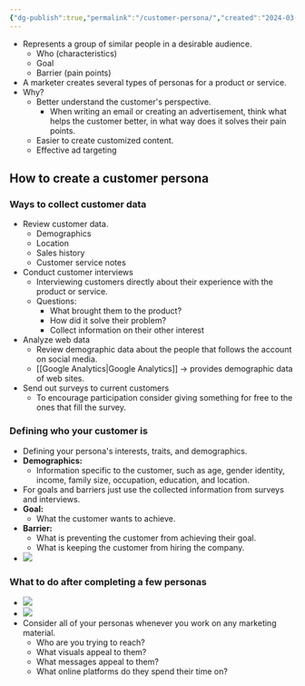 ```yaml
---
{"dg-publish":true,"permalink":"/customer-persona/","created":"2024-03-18T23:45:40.123+01:00","updated":"2024-03-19T23:10:32.000+01:00"}
---
```


- Represents a group of similar people in a desirable audience.
	- Who (characteristics)
	- Goal
	- Barrier (pain points)
- A marketer creates several types of personas for a product or service.
- Why?
	- Better understand the customer's perspective.
		- When writing an email or creating an advertisement, think what helps the customer better, in what way does it solves their pain points.
	- Easier to create customized content.
	- Effective ad targeting
## How to create a customer persona
### Ways to collect customer data
- Review customer data.
	- Demographics
	- Location
	- Sales history
	- Customer service notes
- Conduct customer interviews
	- Interviewing customers directly about their experience with the product or service.
	- Questions:
		- What brought them to the product?
		- How did it solve their problem?
		- Collect information on their other interest
- Analyze web data
	- Review demographic data about the people that follows the account on social media.
	- [[Google Analytics\|Google Analytics]] -> provides demographic data of web sites.
- Send out surveys to current customers
	-  To encourage participation consider giving something for free to the ones that fill the survey.
### Defining who your customer is
- Defining your persona's interests, traits, and demographics.
- **Demographics:**
	- Information specific to the customer, such as age, gender identity, income, family size, occupation, education, and location.
- For goals and barriers just use the collected information from surveys and interviews.
- **Goal:**
	- What the customer wants to achieve.
- **Barrier:**
	- What is preventing the customer from achieving their goal.
	- What is keeping the customer from hiring the company.
- ![](https://i.imgur.com/0NDFAgQ.png)
### What to do after completing a few personas
- ![](https://i.imgur.com/UL1vJ3w.png)
- ![](https://i.imgur.com/gGXdchC.png)
- Consider all of your personas whenever you work on any marketing material.
	- Who are you trying to reach?
	- What visuals appeal to them?
	- What messages appeal to them?
	- What online platforms do they spend their time on?